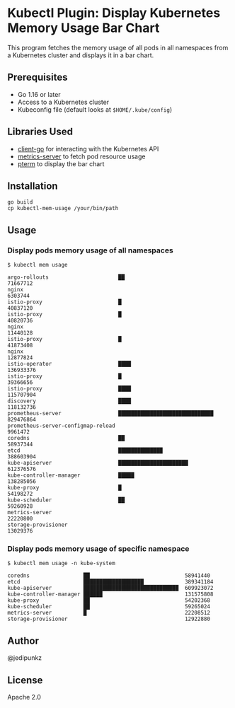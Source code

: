 # Kubectl Plugin: Display Kubernetes Memory Usage Bar Chart

This program fetches the memory usage of all pods in all namespaces from a Kubernetes cluster and displays it in a bar chart.

## Prerequisites

- Go 1.16 or later
- Access to a Kubernetes cluster
- Kubeconfig file (default looks at `$HOME/.kube/config`)

## Libraries Used

- [client-go](https://github.com/kubernetes/client-go) for interacting with the Kubernetes API
- [metrics-server](https://github.com/kubernetes-sigs/metrics-server) to fetch pod resource usage
- [pterm](https://github.com/pterm/pterm) to display the bar chart

## Installation

```shell
go build
cp kubectl-mem-usage /your/bin/path
```

## Usage

### Display pods memory usage of all namespaces

```shell
$ kubectl mem usage

argo-rollouts                      ██                              71667712
nginx                                                              6303744
istio-proxy                        █                               40837120
istio-proxy                        █                               40820736
nginx                                                              11440128
istio-proxy                        █                               41873408
nginx                                                              12877824
istio-operator                     ████                            136933376
istio-proxy                        █                               39366656
istio-proxy                        ████                            115707904
discovery                          ████                            118132736
prometheus-server                  ██████████████████████████████  829476864
prometheus-server-configmap-reload                                 9961472
coredns                            ██                              58937344
etcd                               ██████████████                  388603904
kube-apiserver                     ██████████████████████          612376576
kube-controller-manager            █████                           138285056
kube-proxy                         █                               54198272
kube-scheduler                     ██                              59260928
metrics-server                                                     22220800
storage-provisioner                                                13029376
```

### Display pods memory usage of specific namespace

```shell
$ kubectl mem usage -n kube-system

coredns                 ██                              58941440
etcd                    ███████████████████             389341184
kube-apiserver          ██████████████████████████████  609923072
kube-controller-manager ██████                          131575808
kube-proxy              ██                              54202368
kube-scheduler          ██                              59265024
metrics-server          █                               22208512
storage-provisioner                                     12922880
```

## Author

@jedipunkz

## License

Apache 2.0
